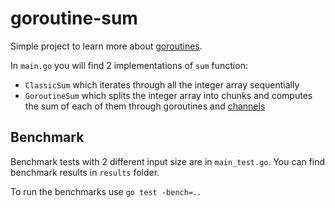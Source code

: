 # goroutine-sum

Simple project to learn more about [goroutines](https://go.dev/tour/concurrency/1). 

In `main.go` you will find 2 implementations of `sum` function:
- `ClassicSum` which iterates through all the integer array sequentially
- `GoroutineSum` which splits the integer array into chunks and computes the sum of each of them through goroutines and [channels](https://go.dev/tour/concurrency/2)

## Benchmark
Benchmark tests with 2 different input size are in `main_test.go`. You can find benchmark results in `results` folder.

To run the benchmarks use `go test -bench=.`.